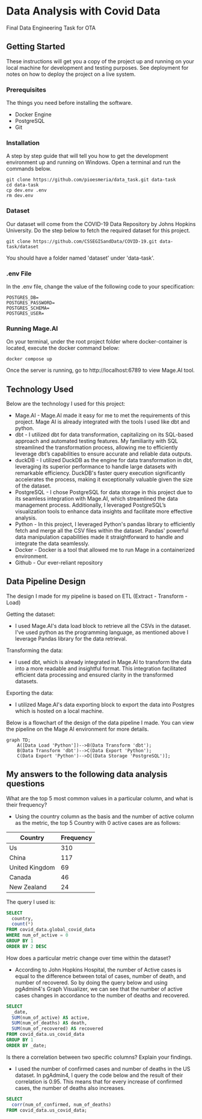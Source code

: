 # Data Analysis with Covid Data

Final Data Engineering Task for OTA

## Getting Started

These instructions will get you a copy of the project up and running on your local machine for development and testing purposes. See deployment for notes on how to deploy the project on a live system.

### Prerequisites

The things you need before installing the software.

* Docker Engine
* PostgreSQL
* Git

### Installation

A step by step guide that will tell you how to get the development environment up and running on Windows.
Open a terminal and run the commands below.

```
git clone https://github.com/pioesmeria/data_task.git data-task
cd data-task
cp dev.env .env
rm dev.env
```

### Dataset

Our dataset will come from the COVID-19 Data Repository by Johns Hopkins University.
Do the step below to fetch the required dataset for this project.

```
git clone https://github.com/CSSEGISandData/COVID-19.git data-task/dataset
```

You should have a folder named 'dataset' under 'data-task'.


### .env File

In the .env file, change the value of the following code to your specification:

```
POSTGRES_DB=
POSTGRES_PASSWORD=
POSTGRES_SCHEMA=
POSTGRES_USER=
```

### Running Mage.AI

On your terminal, under the root project folder where docker-container is located, execute the docker command below:

```
docker compose up
```

Once the server is running, go to http://localhost:6789 to view Mage.AI tool.

## Technology Used

Below are the technology I used for this project:

* Mage.AI - Mage.AI made it easy for me to met the requirements of this project. Mage AI is already integrated with the tools I used like dbt and python.
* dbt - I utilized dbt for data transformation, capitalizing on its SQL-based approach and automated testing features. My familiarity with SQL streamlined the transformation process, allowing me to efficiently leverage dbt’s capabilities to ensure accurate and reliable data outputs.
* duckDB - I utilized DuckDB as the engine for data transformation in dbt, leveraging its superior performance to handle large datasets with remarkable efficiency. DuckDB's faster query execution significantly accelerates the process, making it exceptionally valuable given the size of the dataset.
* PostgreSQL - I chose PostgreSQL for data storage in this project due to its seamless integration with Mage.AI, which streamlined the data management process. Additionally, I leveraged PostgreSQL’s visualization tools to enhance data insights and facilitate more effective analysis.
* Python - In this project, I leveraged Python's pandas library to efficiently fetch and merge all the CSV files within the dataset. Pandas' powerful data manipulation capabilities made it straightforward to handle and integrate the data seamlessly.
* Docker - Docker is a tool that allowed me to run Mage in a containerized environment. 
* Github - Our ever-reliant repository

## Data Pipeline Design

The design I made for my pipeline is based on ETL (Extract - Transform - Load)

Getting the dataset:
 - I used Mage.AI's data load block to retrieve all the CSVs in the dataset. I've used python as the programming language, as mentioned above I leverage Pandas library for the data retrieval.

Transforming the data:
 - I used dbt, which is already integrated in Mage.AI to transform the data into a more readable and insightful format. This integration facilitated efficient data processing and ensured clarity in the transformed datasets.

Exporting the data:
 - I utilized Mage.AI's data exporting block to export the data into Postgres which is hosted on a local machine. 

Below is a flowchart of the design of the data pipeline I made. You can view the pipeline on the Mage AI environment for more details. 

```mermaid
graph TD;
    A([Data Load 'Python'])-->B(Data Transform 'dbt');
    B(Data Transform 'dbt')-->C(Data Export 'Python');
    C(Data Export 'Python')-->D[(Data Storage 'PostgreSQL')];
```

## My answers to the following data analysis questions

What are the top 5 most common values in a particular column, and what is their frequency?
*  Using the country column as the basis and the number of active column as the metric, the top 5 Country with 0 active cases are as follows:

| Country  | Frequency |
| ------------- | ------------- |
| Us  | 310  |
| China  | 117  |
| United Kingdom  | 69  |
| Canada   |  46  |
| New Zealand  | 24  |

The query I used is:
```sql
SELECT 
  country,
  count(*) 
FROM covid_data.global_covid_data 
WHERE num_of_active = 0 
GROUP BY 1
ORDER BY 2 DESC
```

How does a particular metric change over time within the dataset?
*  According to John Hopkins Hospital, the number of Active cases is equal to the difference between total of cases, number of death, and number of recovered. So by doing the query below and using pgAdmin4's Graph Visualizer, we can see that the number of active cases changes in accordance to the number of deaths and recovered. 

```sql
SELECT 
  _date, 
  SUM(num_of_active) AS active, 
  SUM(num_of_deaths) AS death, 
  SUM(num_of_recovered) AS recovered
FROM covid_data.us_covid_data
GROUP BY 1
ORDER BY _date;
```

Is there a correlation between two specific columns? Explain your findings.
* I used the number of confirmed cases and number of deaths in the US dataset. In pgAdmin4, I query the code below and the result of their correlation is 0.95. This means that for every increase of confirmed cases, the number of deaths also increases.

```sql
SELECT
  corr(num_of_confirmed, num_of_deaths)
FROM covid_data.us_covid_data;
```


